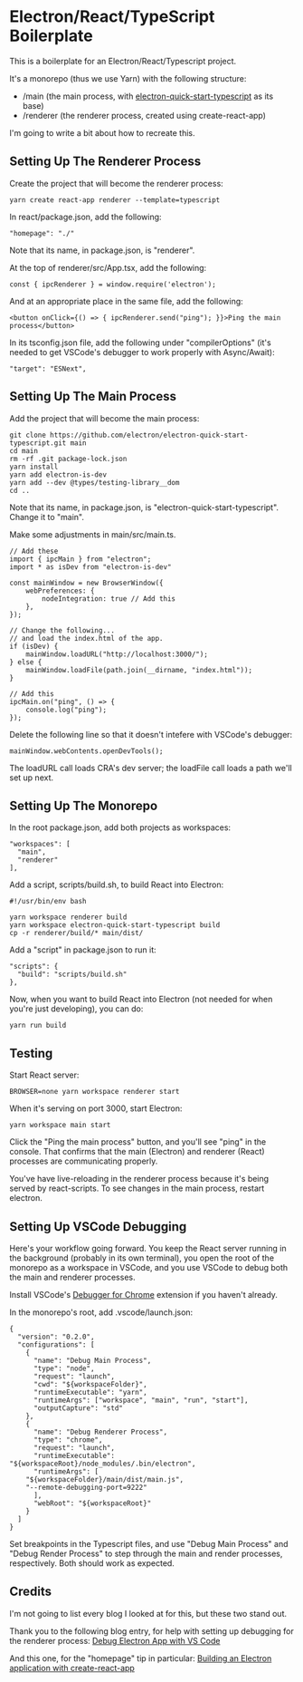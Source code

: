 # Electron/React/TypeScript Boilerplate

This is a boilerplate for an Electron/React/Typescript project.

It's a monorepo (thus we use Yarn) with the following structure:

* /main (the main process, with [electron-quick-start-typescript](https://github.com/electron/electron-quick-start-typescript) as its base)
* /renderer (the renderer process, created using create-react-app)

I'm going to write a bit about how to recreate this.

## Setting Up The Renderer Process

Create the project that will become the renderer process:

	yarn create react-app renderer --template=typescript

In react/package.json, add the following:

	"homepage": "./"

Note that its name, in package.json, is "renderer".

At the top of renderer/src/App.tsx, add the following:

	const { ipcRenderer } = window.require('electron');

And at an appropriate place in the same file, add the following:
     
	<button onClick={() => { ipcRenderer.send("ping"); }}>Ping the main process</button>

In its tsconfig.json file, add the following under "compilerOptions" (it's needed to get VSCode's debugger to work properly with Async/Await):

	"target": "ESNext",

## Setting Up The Main Process

Add the project that will become the main process:

	git clone https://github.com/electron/electron-quick-start-typescript.git main
	cd main
	rm -rf .git package-lock.json
	yarn install
	yarn add electron-is-dev
	yarn add --dev @types/testing-library__dom
	cd ..

Note that its name, in package.json, is "electron-quick-start-typescript". Change it to "main".

Make some adjustments in main/src/main.ts.

	// Add these
	import { ipcMain } from "electron";
	import * as isDev from "electron-is-dev"

	const mainWindow = new BrowserWindow({
		webPreferences: {
			nodeIntegration: true // Add this
		},
	});

	// Change the following...
	// and load the index.html of the app.
	if (isDev) {
		mainWindow.loadURL("http://localhost:3000/");
	} else {
		mainWindow.loadFile(path.join(__dirname, "index.html"));
	}

	// Add this
	ipcMain.on("ping", () => {
  		console.log("ping");
	});

Delete the following line so that it doesn't intefere with VSCode's debugger:

	mainWindow.webContents.openDevTools();

The loadURL call loads CRA's dev server; the loadFile call loads a path we'll set up next.

## Setting Up The Monorepo

In the root package.json, add both projects as workspaces:

	"workspaces": [
	  "main",
	  "renderer"
	],

Add a script, scripts/build.sh, to build React into Electron:

	#!/usr/bin/env bash

	yarn workspace renderer build
	yarn workspace electron-quick-start-typescript build
	cp -r renderer/build/* main/dist/

Add a "script" in package.json to run it:

	"scripts": {
	  "build": "scripts/build.sh"
	},

Now, when you want to build React into Electron (not needed for when you're just developing), you can do:
	
	yarn run build

## Testing

Start React server:
	
	BROWSER=none yarn workspace renderer start

When it's serving on port 3000, start Electron:

	yarn workspace main start

Click the "Ping the main process" button, and you'll see "ping" in the console. That confirms that the main (Electron) and renderer (React) processes are communicating properly.

You've have live-reloading in the renderer process because it's being served by react-scripts. To see changes in the main process, restart electron.

## Setting Up VSCode Debugging

Here's your workflow going forward. You keep the React server running in the background (probably in its own terminal), you open the root of the monorepo as a workspace in VSCode, and you use VSCode to debug both the main and renderer processes.

Install VSCode's [Debugger for Chrome](https://marketplace.visualstudio.com/items?itemName=msjsdiag.debugger-for-chrome) extension if you haven't already.

In the monorepo's root, add .vscode/launch.json:

	{
	  "version": "0.2.0",
	  "configurations": [
	    {
	      "name": "Debug Main Process",
	      "type": "node",
	      "request": "launch",
	      "cwd": "${workspaceFolder}",
	      "runtimeExecutable": "yarn",
	      "runtimeArgs": ["workspace", "main", "run", "start"],
	      "outputCapture": "std"
	    },
	    {
	      "name": "Debug Renderer Process",
	      "type": "chrome",
	      "request": "launch",
	      "runtimeExecutable": "${workspaceRoot}/node_modules/.bin/electron",
	      "runtimeArgs": [
		"${workspaceFolder}/main/dist/main.js",
		"--remote-debugging-port=9222"
	      ],
	      "webRoot": "${workspaceRoot}"
	    }
	  ]
	}

Set breakpoints in the Typescript files, and use "Debug Main Process" and "Debug Render Process" to step through the main and render processes, respectively. Both should work as expected.

## Credits

I'm not going to list every blog I looked at for this, but these two stand out.

Thank you to the following blog entry, for help with setting up debugging for the renderer process: [Debug Electron App with VS Code
](https://blog.matsu.io/debug-electron-vscode)

And this one, for the "homepage" tip in particular: [Building an Electron application with create-react-app](https://www.freecodecamp.org/news/building-an-electron-application-with-create-react-app-97945861647c/)
